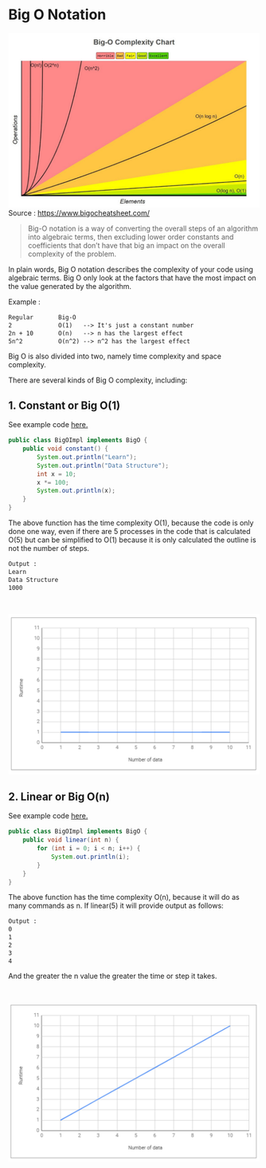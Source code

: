 # Big O Notation

![Big O Complexity Chart](docs/big-o.jpeg)
Source : https://www.bigocheatsheet.com/

> Big-O notation is a way of converting the overall steps of an algorithm into algebraic terms, then excluding lower order constants and coefficients that don’t have that big an impact on the overall complexity of the problem.

In plain words, Big O notation describes the complexity of your code using algebraic terms. Big O only look at the
factors that have the most impact on the value generated by the algorithm.

Example :

```
Regular       Big-O
2             O(1)   --> It's just a constant number
2n + 10       O(n)   --> n has the largest effect
5n^2          O(n^2) --> n^2 has the largest effect
```

Big O is also divided into two, namely time complexity and space complexity.

There are several kinds of Big O complexity, including:

## 1. Constant or Big O(1)

See example code [here.](src/main/java/aryahmph/BigOImpl.java)

```java
public class BigOImpl implements BigO {
    public void constant() {
        System.out.println("Learn");
        System.out.println("Data Structure");
        int x = 10;
        x *= 100;
        System.out.println(x);
    }
}
```

The above function has the time complexity O(1), because the code is only done one way, even if there are 5 processes in
the code that is calculated O(5) but can be simplified to O(1) because it is only calculated the outline is not the
number of steps.

```text
Output :
Learn
Data Structure
1000
```

<br>

![Big O(1)](docs/constant-big-o.png)

## 2. Linear or Big O(n)

See example code [here.](src/main/java/aryahmph/BigOImpl.java)

```java
public class BigOImpl implements BigO {
    public void linear(int n) {
        for (int i = 0; i < n; i++) {
            System.out.println(i);
        }
    }
}
```

The above function has the time complexity O(n), because it will do as many commands as n. If linear(5) it will provide
output as follows:

```text
Output :
0
1
2
3
4
```

And the greater the n value the greater the time or step it takes.

<br>

![Big O(n)](docs/linear-big-o.png)


